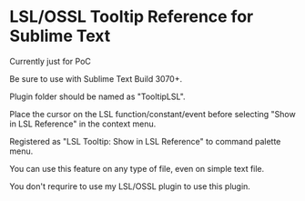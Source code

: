 LSL/OSSL Tooltip Reference for Sublime Text
==========

Currently just for PoC

Be sure to use with Sublime Text Build 3070+.

Plugin folder should be named as "TooltipLSL".

Place the cursor on the LSL function/constant/event before selecting "Show in LSL Reference" in the context menu.

Registered as "LSL Tooltip: Show in LSL Reference" to command palette menu.

You can use this feature on any type of file, even on simple text file.

You don't requrire to use my LSL/OSSL plugin to use this plugin.

